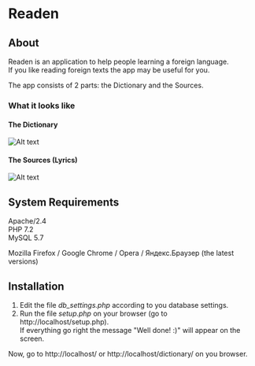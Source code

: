 # Readen

## About
Readen is an application to help people learning a foreign language.  
If you like reading foreign texts the app may be useful for you.

The app consists of 2 parts: the Dictionary and the Sources.

### What it looks like

#### The Dictionary
![Alt text](http://readen.ru/pres_dic_1.gif "Example of usage")


#### The Sources (Lyrics)
![Alt text](http://readen.ru/sources_lyrics.png "Example of usage")


## System Requirements
Apache/2.4  
PHP 7.2  
MySQL 5.7

Mozilla Firefox / Google Chrome / Opera / Яндекс.Браузер (the latest versions)

## Installation
1. Edit the file _db_settings.php_ according to you database settings.
2. Run the file _setup.php_ on your browser (go to http://localhost/setup.php).  
   If everything go right the message "Well done! :)" will appear on the screen.  

Now, go to http://localhost/ or http://localhost/dictionary/ on you browser.
